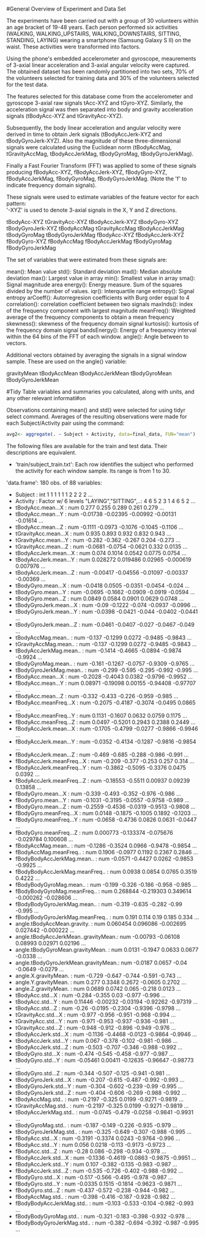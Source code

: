 #General Overview of Experiment and Data Set

The experiments have been carried out with a group of 30 volunteers within an age bracket of 19-48 years. Each person performed six activities (WALKING, WALKING_UPSTAIRS, WALKING_DOWNSTAIRS, SITTING, STANDING, LAYING) wearing a smartphone (Samsung Galaxy S II) on the waist. These activities were transformed into factors. 

Using the phone's embedded accelerometer and gyroscope, meaurements of 3-axial linear acceleration and 3-axial angular velocity were captured. The obtained dataset has been randomly partitioned into two sets, 70% of the volunteers selected for training data and 30% of the volunteers selected for the test data. 

The features selected for this database come from the accelerometer and gyroscope 3-axial raw signals tAcc-XYZ and tGyro-XYZ. Similarly, the acceleration signal was then separated into body and gravity acceleration signals (tBodyAcc-XYZ and tGravityAcc-XYZ).

Subsequently, the body linear acceleration and angular velocity were derived in time to obtain Jerk signals (tBodyAccJerk-XYZ and tBodyGyroJerk-XYZ). Also the magnitude of these three-dimensional signals were calculated using the Euclidean norm (tBodyAccMag, tGravityAccMag, tBodyAccJerkMag, tBodyGyroMag, tBodyGyroJerkMag). 

Finally a Fast Fourier Transform (FFT) was applied to some of these signals producing fBodyAcc-XYZ, fBodyAccJerk-XYZ, fBodyGyro-XYZ, fBodyAccJerkMag, fBodyGyroMag, fBodyGyroJerkMag. (Note the 'f' to indicate frequency domain signals). 

These signals were used to estimate variables of the feature vector for each pattern:  
'-XYZ' is used to denote 3-axial signals in the X, Y and Z directions.

tBodyAcc-XYZ
tGravityAcc-XYZ
tBodyAccJerk-XYZ
tBodyGyro-XYZ
tBodyGyroJerk-XYZ
tBodyAccMag
tGravityAccMag
tBodyAccJerkMag
tBodyGyroMag
tBodyGyroJerkMag
fBodyAcc-XYZ
fBodyAccJerk-XYZ
fBodyGyro-XYZ
fBodyAccMag
fBodyAccJerkMag
fBodyGyroMag
fBodyGyroJerkMag

The set of variables that were estimated from these signals are: 

mean(): Mean value
std(): Standard deviation
mad(): Median absolute deviation 
max(): Largest value in array
min(): Smallest value in array
sma(): Signal magnitude area
energy(): Energy measure. Sum of the squares divided by the number of values. 
iqr(): Interquartile range 
entropy(): Signal entropy
arCoeff(): Autorregresion coefficients with Burg order equal to 4
correlation(): correlation coefficient between two signals
maxInds(): index of the frequency component with largest magnitude
meanFreq(): Weighted average of the frequency components to obtain a mean frequency
skewness(): skewness of the frequency domain signal 
kurtosis(): kurtosis of the frequency domain signal 
bandsEnergy(): Energy of a frequency interval within the 64 bins of the FFT of each window.
angle(): Angle between to vectors.

Additional vectors obtained by averaging the signals in a signal window sample. These are used on the angle() variable:

gravityMean
tBodyAccMean
tBodyAccJerkMean
tBodyGyroMean
tBodyGyroJerkMean

#Tidy Table variables and summaries you calculated, along with units, and any other relevant informati#on

Observations containing mean() and std() were selected for using tidyr select command. Averages of the resulting observations were made for each Subject/Activity pair using the command:

```R
avg2<- aggregate(. ~ Subject + Activity, data=final_data, FUN="mean")
```
The following files are available for the train and test data. Their descriptions are equivalent. 

- 'train/subject_train.txt': Each row identifies the subject who performed the activity for each window sample. Its range is from 1 to 30. 

'data.frame':  180 obs. of  88 variables:
- Subject                             : int  1 1 1 1 1 1 2 2 2 2 ...
- Activity                            : Factor w/ 6 levels "LAYING","SITTING",..: 4 6 5 2 3 1 4 6 5 2 ...
- tBodyAcc.mean...X                   : num  0.277 0.255 0.289 0.261 0.279 ...
- tBodyAcc.mean...Y                   : num  -0.01738 -0.02395 -0.00992 -0.00131 -0.01614 ...
- tBodyAcc.mean...Z                   : num  -0.1111 -0.0973 -0.1076 -0.1045 -0.1106 ...
- tGravityAcc.mean...X                : num  0.935 0.893 0.932 0.832 0.943 ...
- tGravityAcc.mean...Y                : num  -0.282 -0.362 -0.267 0.204 -0.273 ...
- tGravityAcc.mean...Z                : num  -0.0681 -0.0754 -0.0621 0.332 0.0135 ...
- tBodyAccJerk.mean...X               : num  0.074 0.1014 0.0542 0.0775 0.0754 ...
- tBodyAccJerk.mean...Y               : num  0.028272 0.019486 0.02965 -0.000619 0.007976 ...
- tBodyAccJerk.mean...Z               : num  -0.00417 -0.04556 -0.01097 -0.00337 -0.00369 ...
- tBodyGyro.mean...X                  : num  -0.0418 0.0505 -0.0351 -0.0454 -0.024 ...
- tBodyGyro.mean...Y                  : num  -0.0695 -0.1662 -0.0909 -0.0919 -0.0594 ...
- tBodyGyro.mean...Z                  : num  0.0849 0.0584 0.0901 0.0629 0.0748 ...
- tBodyGyroJerk.mean...X              : num  -0.09 -0.1222 -0.074 -0.0937 -0.0996 ...
- tBodyGyroJerk.mean...Y              : num  -0.0398 -0.0421 -0.044 -0.0402 -0.0441 ...
- tBodyGyroJerk.mean...Z              : num  -0.0461 -0.0407 -0.027 -0.0467 -0.049 ...
- tBodyAccMag.mean..                  : num  -0.137 -0.1299 0.0272 -0.9485 -0.9843 ...
- tGravityAccMag.mean..               : num  -0.137 -0.1299 0.0272 -0.9485 -0.9843 ...
- tBodyAccJerkMag.mean..              : num  -0.1414 -0.4665 -0.0894 -0.9874 -0.9924 ...
- tBodyGyroMag.mean..                 : num  -0.161 -0.1267 -0.0757 -0.9309 -0.9765 ...
- tBodyGyroJerkMag.mean..             : num  -0.299 -0.595 -0.295 -0.992 -0.995 ...
- fBodyAcc.mean...X                   : num  -0.2028 -0.4043 0.0382 -0.9796 -0.9952 ...
- fBodyAcc.mean...Y                   : num  0.08971 -0.19098 0.00155 -0.94408 -0.97707 ...
- fBodyAcc.mean...Z                   : num  -0.332 -0.433 -0.226 -0.959 -0.985 ...
- fBodyAcc.meanFreq...X               : num  -0.2075 -0.4187 -0.3074 -0.0495 0.0865 ...
- fBodyAcc.meanFreq...Y               : num  0.1131 -0.1607 0.0632 0.0759 0.1175 ...
- fBodyAcc.meanFreq...Z               : num  0.0497 -0.5201 0.2943 0.2388 0.2449 ...
- fBodyAccJerk.mean...X               : num  -0.1705 -0.4799 -0.0277 -0.9866 -0.9946 ...
- fBodyAccJerk.mean...Y               : num  -0.0352 -0.4134 -0.1287 -0.9816 -0.9854 ...
- fBodyAccJerk.mean...Z               : num  -0.469 -0.685 -0.288 -0.986 -0.991 ...
- fBodyAccJerk.meanFreq...X           : num  -0.209 -0.377 -0.253 0.257 0.314 ...
- fBodyAccJerk.meanFreq...Y           : num  -0.3862 -0.5095 -0.3376 0.0475 0.0392 ...
- fBodyAccJerk.meanFreq...Z           : num  -0.18553 -0.5511 0.00937 0.09239 0.13858 ...
- fBodyGyro.mean...X                  : num  -0.339 -0.493 -0.352 -0.976 -0.986 ...
- fBodyGyro.mean...Y                  : num  -0.1031 -0.3195 -0.0557 -0.9758 -0.989 ...
- fBodyGyro.mean...Z                  : num  -0.2559 -0.4536 -0.0319 -0.9513 -0.9808 ...
- fBodyGyro.meanFreq...X              : num  0.0148 -0.1875 -0.1005 0.1892 -0.1203 ...
- fBodyGyro.meanFreq...Y              : num  -0.0658 -0.4736 0.0826 0.0631 -0.0447 ...
- fBodyGyro.meanFreq...Z              : num  0.000773 -0.133374 -0.075676 -0.029784 0.100608 ...
- fBodyAccMag.mean..                  : num  -0.1286 -0.3524 0.0966 -0.9478 -0.9854 ...
- fBodyAccMag.meanFreq..              : num  0.1906 -0.0977 0.1192 0.2367 0.2846 ...
- fBodyBodyAccJerkMag.mean..          : num  -0.0571 -0.4427 0.0262 -0.9853 -0.9925 ...
- fBodyBodyAccJerkMag.meanFreq..      : num  0.0938 0.0854 0.0765 0.3519 0.4222 ...
- fBodyBodyGyroMag.mean..             : num  -0.199 -0.326 -0.186 -0.958 -0.985 ...
- fBodyBodyGyroMag.meanFreq..         : num  0.268844 -0.219303 0.349614 -0.000262 -0.028606 ...
- fBodyBodyGyroJerkMag.mean..         : num  -0.319 -0.635 -0.282 -0.99 -0.995 ...
- fBodyBodyGyroJerkMag.meanFreq..     : num  0.191 0.114 0.19 0.185 0.334 ...
- angle.tBodyAccMean.gravity.         : num  0.060454 0.096086 -0.002695 0.027442 -0.000222 ...
- angle.tBodyAccJerkMean..gravityMean.: num  -0.00793 -0.06108 0.08993 0.02971 0.02196 ...
- angle.tBodyGyroMean.gravityMean.    : num  0.0131 -0.1947 0.0633 0.0677 -0.0338 ...
- angle.tBodyGyroJerkMean.gravityMean.: num  -0.0187 0.0657 -0.04 -0.0649 -0.0279 ...
- angle.X.gravityMean.                : num  -0.729 -0.647 -0.744 -0.591 -0.743 ...
- angle.Y.gravityMean.                : num  0.277 0.3348 0.2672 -0.0605 0.2702 ...
- angle.Z.gravityMean.                : num  0.0689 0.0742 0.065 -0.218 0.0123 ...
- tBodyAcc.std...X                    : num  -0.284 -0.355 0.03 -0.977 -0.996 ...
- tBodyAcc.std...Y                    : num  0.11446 -0.00232 -0.03194 -0.92262 -0.97319 ...
- tBodyAcc.std...Z                    : num  -0.26 -0.0195 -0.2304 -0.9396 -0.9798 ...
- tGravityAcc.std...X                 : num  -0.977 -0.956 -0.951 -0.968 -0.994 ...
- tGravityAcc.std...Y                 : num  -0.971 -0.953 -0.937 -0.936 -0.981 ...
- tGravityAcc.std...Z                 : num  -0.948 -0.912 -0.896 -0.949 -0.976 ...
- tBodyAccJerk.std...X                : num  -0.1136 -0.4468 -0.0123 -0.9864 -0.9946 ...
- tBodyAccJerk.std...Y                : num  0.067 -0.378 -0.102 -0.981 -0.986 ...
- tBodyAccJerk.std...Z                : num  -0.503 -0.707 -0.346 -0.988 -0.992 ...
- tBodyGyro.std...X                   : num  -0.474 -0.545 -0.458 -0.977 -0.987 ...
- tBodyGyro.std...Y                   : num  -0.05461 0.00411 -0.12635 -0.96647 -0.98773 ...
- tBodyGyro.std...Z                   : num  -0.344 -0.507 -0.125 -0.941 -0.981 ...
- tBodyGyroJerk.std...X               : num  -0.207 -0.615 -0.487 -0.992 -0.993 ...
- tBodyGyroJerk.std...Y               : num  -0.304 -0.602 -0.239 -0.99 -0.995 ...
- tBodyGyroJerk.std...Z               : num  -0.404 -0.606 -0.269 -0.988 -0.992 ...
- tBodyAccMag.std..                   : num  -0.2197 -0.325 0.0199 -0.9271 -0.9819 ...
- tGravityAccMag.std..                : num  -0.2197 -0.325 0.0199 -0.9271 -0.9819 ...
- tBodyAccJerkMag.std..               : num  -0.0745 -0.479 -0.0258 -0.9841 -0.9931 ...
- tBodyGyroMag.std..                  : num  -0.187 -0.149 -0.226 -0.935 -0.979 ...
- tBodyGyroJerkMag.std..              : num  -0.325 -0.649 -0.307 -0.988 -0.995 ...
- fBodyAcc.std...X                    : num  -0.3191 -0.3374 0.0243 -0.9764 -0.996 ...
- fBodyAcc.std...Y                    : num  0.056 0.0218 -0.113 -0.9173 -0.9723 ...
- fBodyAcc.std...Z                    : num  -0.28 0.086 -0.298 -0.934 -0.978 ...
- fBodyAccJerk.std...X                : num  -0.1336 -0.4619 -0.0863 -0.9875 -0.9951 ...
- fBodyAccJerk.std...Y                : num  0.107 -0.382 -0.135 -0.983 -0.987 ...
- fBodyAccJerk.std...Z                : num  -0.535 -0.726 -0.402 -0.988 -0.992 ...
- fBodyGyro.std...X                   : num  -0.517 -0.566 -0.495 -0.978 -0.987 ...
- fBodyGyro.std...Y                   : num  -0.0335 0.1515 -0.1814 -0.9623 -0.9871 ...
- fBodyGyro.std...Z                   : num  -0.437 -0.572 -0.238 -0.944 -0.982 ...
- fBodyAccMag.std..                   : num  -0.398 -0.416 -0.187 -0.928 -0.982 ...
- fBodyBodyAccJerkMag.std..           : num  -0.103 -0.533 -0.104 -0.982 -0.993 ...
- fBodyBodyGyroMag.std..              : num  -0.321 -0.183 -0.398 -0.932 -0.978 ...
- fBodyBodyGyroJerkMag.std..          : num  -0.382 -0.694 -0.392 -0.987 -0.995 ...
 